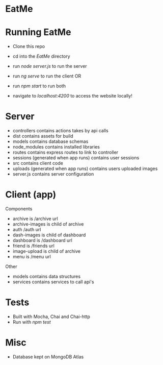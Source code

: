# EatMe

# Running EatMe 
- Clone this repo
- cd into the *EatMe* directory

- run *node server.js* to run the server
- run *ng serve* to run the client
OR
- run *npm start* to run both

- navigate to *localhost:4200* to access the website locally!

# Server
- controllers contains actions takes by api calls
- dist contains assets for build
- models contains database schemas
- node_modules contains installed libraries
- routes contains express routes to link to controller
- sessions (generated when app runs) contains user sessions
- src contains client code
- uploads (generated when app runs) contains users uploaded images
- server.js contains server configuration

# Client (app)
Components
- archive is /archive url
- archive-images is child of archive
- auth /auth url
- dash-images is child of dashboard
- dashboard is /dashboard url
- friend is /friends url
- image-upload is child of archive
- menu is /menu url

Other
- models contains data structures
- services contains services to call api's

# Tests
- Built with Mocha, Chai and Chai-http
- Run with *npm test*

# Misc
- Database kept on MongoDB Atlas
